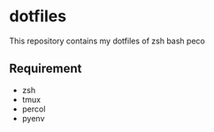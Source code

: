 # dotfiles
This repository contains my dotfiles of
zsh
bash
peco



## Requirement
- zsh
- tmux
- percol
- pyenv
